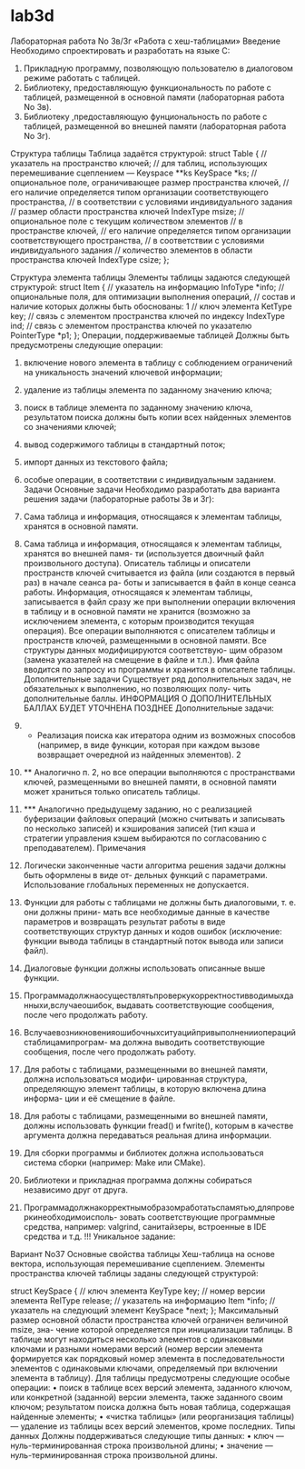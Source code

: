 # lab3d
Лабораторная работа No 3в/3г «Работа с хеш-таблицами»
Введение
Необходимо спроектировать и разработать на языке C:
1. Прикладную программу, позволяющую пользователю в диалоговом режиме работать с таблицей.
2. Библиотеку, предоставляющую функциональность по работе с таблицей, размещенной в основной памяти (лабораторная работа No 3в).
3. Библиотеку ,предоставляющую фунциональность по работе с таблицей, размещенной во внешней памяти (лабораторная работа No 3г).

Структура таблицы
Таблица задаётся структурой:
struct Table {
    // указатель на пространство ключей;
    // для таблиц, использующих перемешивание сцеплением — Keyspace **ks
    KeySpace *ks;
    // опциональное поле, ограничивающее размер пространства ключей,
    // его наличие определяется типом организации соответствующего пространства,
    // в соответствии с условиями индивидуального задания
    // размер области пространства ключей
    IndexType msize;
    // опциональное поле с текущим количеством элементов
    // в пространстве ключей,
    // его наличие определяется типом организации соответствующего пространства,
    // в соответствии с условиями индивидуального задания
    // количество элементов в области пространства ключей
    IndexType csize;
};
 
Структура элемента таблицы
Элементы таблицы задаются следующей структурой:
struct Item {
    // указатель на информацию
    InfoType *info;
    // опциональные поля, для оптимизации выполнения операций,
    // состав и наличие которых должны быть обоснованы:
1
    // ключ элемента
    KetType key;
    // связь с элементом пространства ключей по индексу
    IndexType ind;
    // связь с элементом пространства ключей по указателю
    PointerType *p1;
};
Операции, поддерживаемые таблицей
Должны быть предусмотрены следующие операции:
1. включение нового элемента в таблицу с соблюдением ограничений на уникальность значений ключевой информации;
2. удаление из таблицы элемента по заданному значению ключа;
3. поиск в таблице элемента по заданному значению ключа, результатом поиска должны быть копии всех найденных элементов со значениями ключей;
4. вывод содержимого таблицы в стандартный поток;
5. импорт данных из текстового файла;
6. особые операции, в соответствии с индивидуальным заданием.
Задачи
Основные задачи
Необходимо разработать два варианта решения задачи (лабораторные работы 3в и 3г):
1. Сама таблица и информация, относящаяся к элементам таблицы, хранятся в основной памяти.
2. Сама таблица и информация, относящаяся к элементам таблицы, хранятся во внешней памя- ти (используется двоичный файл произвольного доступа). Описатель таблицы и описатели пространств ключей считывается из файла (или создаются в первый раз) в начале сеанса ра- боты и записывается в файл в конце сеанса работы. Информация, относящаяся к элементам таблицы, записывается в файл сразу же при выполнении операции включения в таблицу и в основной памяти не хранится (возможно за исключением элемента, с которым производится текущая операция). Все операции выполняются с описателем таблицы и пространств ключей, размещенными в основной памяти. Все структуры данных модифицируются соответствую- щим образом (замена указателей на смещение в файле и т.п.). Имя файла вводится по запросу из программы и хранится в описателе таблицы.
Дополнительные задачи
Существует ряд дополнительных задач, не обязательных к выполнению, но позволяющих полу- чить дополнительные баллы.
ИНФОРМАЦИЯ О ДОПОЛНИТЕЛЬНЫХ БАЛЛАХ БУДЕТ УТОЧНЕНА ПОЗДНЕЕ
Дополнительные задачи:
1. * Реализация поиска как итератора одним из возможных способов (например, в виде функции, которая при каждом вызове возвращает очередной из найденных элементов).
2

2. ** Аналогично п. 2, но все операции выполняются с пространствами ключей, размещенными во внешней памяти, в основной памяти может храниться только описатель таблицы.
3. *** Аналогично предыдущему заданию, но с реализацией буферизации файловых операций (можно считывать и записывать по несколько записей) и кэширования записей (тип кэша и стратегии управления кэшем выбираются по согласованию с преподавателем).
Примечания
1. Логически законченные части алгоритма решения задачи должны быть оформлены в виде от- дельных функций с параметрами. Использование глобальных переменных не допускается.
2. Функции для работы с таблицами не должны быть диалоговыми, т. е. они должны прини- мать все необходимые данные в качестве параметров и возвращать результат работы в виде соответствующих структур данных и кодов ошибок (исключение: функции вывода таблицы в стандартный поток вывода или записи файл).
3. Диалоговые функции должны использовать описанные выше функции.
4. Программадолжнаосуществлятьпроверкукорректностивводимыхданныхи,вслучаеошибок, выдавать соответствующие сообщения, после чего продолжать работу.
5. Вслучаевозникновенияошибочныхситуацийпривыполненииоперацийстаблицамипрограм- ма должна выводить соответствующие сообщения, после чего продолжать работу.
6. Для работы с таблицами, размещенными во внешней памяти, должна использоваться модифи- цированная структура, определяющую элемент таблицы, в которую включена длина информа- ции и её смещение в файле.
7. Для работы с таблицами, размещенными во внешней памяти, должны использовать функции fread() и fwrite(), которым в качестве аргумента должна передаваться реальная длина информации.
8. Для сборки программы и библиотек должна использоваться система сборки (например: Make или CMake).
9. Библиотеки и прикладная программа должны собираться независимо друг от друга.
10. Программадолжнакорректнымобразомработатьспамятью,дляпроверкинеобходимоисполь- зовать соответствующие программные средства, например: valgrind, санитайзеры, встроенные в IDE средства и т.д.
!!!
Уникальное задание:

Вариант No37
Основные свойства таблицы
Хеш-таблица на основе вектора, использующая перемешивание сцеплением. Элементы пространства ключей таблицы заданы следующей структурой:

struct KeySpace {
    // ключ элемента
    KeyType key;
    // номер версии элемента
    RelType release;
    // указатель на информацию
    Item *info;
    // указатель на следующий элемент
    KeySpace *next;
};
Максимальный размер основной области пространства ключей ограничен величиной msize, зна- чение которой определяется при инициализации таблицы.
В таблице могут находиться несколько элементов с одинаковыми ключами и разными номерами версий (номер версии элемента формируется как порядковый номер элемента в последовательности элементов с одинаковыми ключами, определяемый при включении элемента в таблицу).
Для таблицы предусмотрены следующие особые операции:
• поиск в таблице всех версий элемента, заданного ключом, или конкретной (заданной) версии элемента, также заданного своим ключом; результатом поиска должна быть новая таблица, содержащая найденные элементы;
• «чистка таблицы» (или реорганизация таблицы) — удаление из таблицы всех версий элементов, кроме последних.
Типы данных
Должны поддерживаться следующие типы данных:
• ключ — нуль-терминированная строка произвольной длины;
• значение — нуль-терминированная строка произвольной длины.
